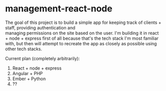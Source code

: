 # management-react-node

The goal of this project is to build a simple app for keeping track of clients + staff, providing authentication and  
managing permissions on the site based on the user. I'm building it in react + node + express first of all because
that's the tech stack I'm most familiar with, but then will attempt to recreate the app as closely as possible
using other tech stacks.

Current plan (completely arbitrarily):
1. React + node + express
2. Angular + PHP
3. Ember + Python
4. ??
